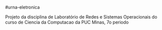 #urna-eletronica

Projeto da disciplina de Laboratório de Redes e Sistemas Operacionais do curso de Ciencia da Computacao da PUC Minas, 7o periodo